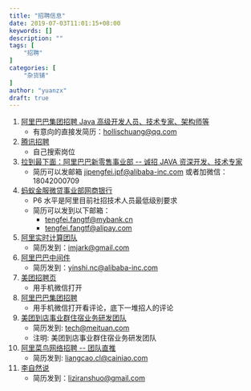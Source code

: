 ```yaml
---
title: "招聘信息"
date: 2019-07-03T11:01:15+08:00
keywords: []
description: ""
tags: [
    "招聘"
]
categories: [
    "杂货铺"
]
author: "yuanzx"
draft: true
---
```


1. [阿里巴巴集团招聘 Java 高级开发人员、技术专家、架构师等](https://www.hollischuang.com/%e4%ba%ba%e6%89%8d%e6%8b%9b%e8%81%98)
   - 有意向的直接发简历：hollischuang@qq.com
2. [腾讯招聘](https://careers.tencent.com/search.html)
   - 自己搜索岗位
3. [拉到最下面：阿里巴巴新零售事业部 -- 诚招 JAVA 资深开发、技术专家](https://github.com/alibaba/easyexcel)
   - 简历可以发邮箱 jipengfei.jpf@alibaba-inc.com 或者加微信：18042000709
4. [蚂蚁金服微贷事业部网商银行](http://ifeve.com/alithink-interview/)
   -  P6 水平是阿里目前社招技术人员最低级别要求
   - 简历可以发到以下邮箱：
     - tengfei.fangtf@mybank.cn
     - tengfei.fangtf@alipay.com 
5. [阿里实时计算团队](http://wuchong.me/blog/2017/07/16/two-years-in-alibaba/)
   - 简历发到：imjark@gmail.com
6. [阿里巴巴中间件](https://www.jianshu.com/p/ef47df20e97a)
   - 简历发到：yinshi.nc@alibaba-inc.com
7. [美团招聘页](https://career.meituan.com/mobile?_token=null)
   - 用手机微信打开
8. [阿里巴巴集团招聘](https://mp.weixin.qq.com/s/MsqKhjvUM_ZoMusgcR2CPg)
   - 用手机微信打开看评论，底下一堆招人的评论
9. [美团到店事业群住宿业务研发团队](https://tech.meituan.com/2019/09/05/java-bytecode-enhancement.html)
   - 简历发到: tech@meituan.com
   - 注明: 美团到店事业群住宿业务研发团队 
10. [阿里菜鸟网络招聘 -- 团队直推](https://juejin.im/post/5d8051fd6fb9a06b160f5edb)
    - 简历发到: liangcao.cl@cainiao.com
11. [李自然说](#)
    - 简历发到：liziranshuo@gmail.com